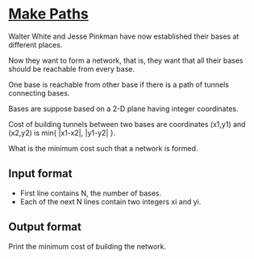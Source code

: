 # [Make Paths][link]

Walter White and Jesse Pinkman have now established their bases at different places.

Now they want to form a network, that is, they want that all their bases should be reachable from every base.

One base is reachable from other base if there is a path of tunnels connecting bases.

Bases are suppose based on a 2-D plane having integer coordinates.

Cost of building tunnels between two bases are coordinates (x1,y1) and (x2,y2) is min{ |x1-x2|, |y1-y2| }.

What is the minimum cost such that a network is formed.

## Input format

- First line contains N, the number of bases.
- Each of the next N lines contain two integers xi and yi.

## Output format

Print the minimum cost of building the network.

[link]: https://www.hackerearth.com/practice/data-structures/disjoint-data-strutures/basics-of-disjoint-data-structures/practice-problems/algorithm/make-paths-3/
